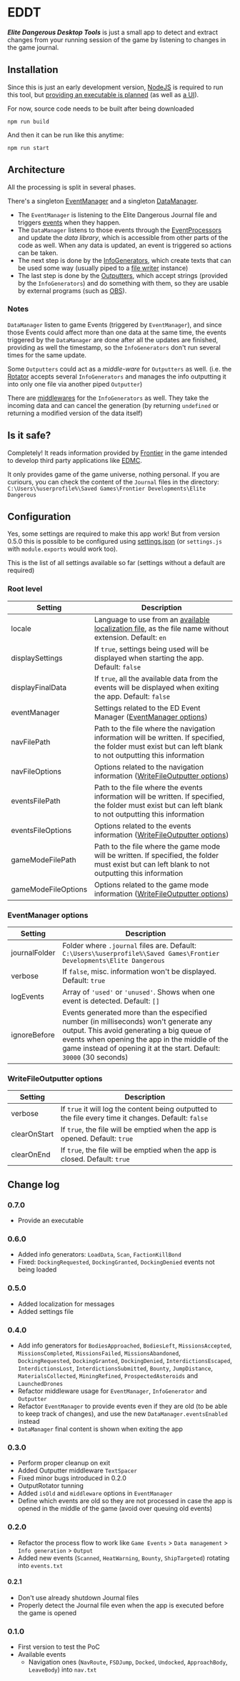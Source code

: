 # EDDT

**_Elite Dangerous Desktop Tools_** is just a small app to detect and extract changes from your running session of the game by listening to changes in the game journal.

## Installation

Since this is just an early development version, [NodeJS](https://nodejs.org/) is required to run this tool, but [providing an executable is planned](https://github.com/danikaze/eddt/issues/12) (as well as [a UI](https://github.com/danikaze/eddt/issues/11)).

For now, source code needs to be built after being downloaded

```
npm run build
```

And then it can be run like this anytime:

```
npm run start
```

## Architecture

All the processing is split in several phases.

There's a singleton [EventManager](src/ed/event-manager.ts) and a singleton [DataManager](src/ed/data-manager.ts).

- The `EventManager` is listening to the Elite Dangerous Journal file and triggers [events](src/ed/interfaces.ts) when they happen.
- The `DataManager` listens to those events through the [EventProcessors](src/event-processors) and update the _data library_, which is accessible from other parts of the code as well. When any data is updated, an event is triggered so actions can be taken.
- The next step is done by the [InfoGenerators](src/info-generators), which create texts that can be used some way (usually piped to a [file writer](src/outputters/write-file.ts) instance)
- The last step is done by the [Outputters](src/outputters), which accept strings (provided by the `InfoGenerators`) and do something with them, so they are usable by external programs (such as [OBS](https://obsproject.com/)).

### Notes

`DataManager` listen to game Events (triggered by `EventManager`), and since those Events could affect more than one data at the same time, the events triggered by the `DataManager` are done after all the updates are finished, providing as well the timestamp, so the `InfoGenerators` don't run several times for the same update.

Some `Outputters` could act as a _middle-ware_ for `Outputters` as well. (i.e. the [Rotator](src/outputters/rotator.ts) accepts several `InfoGenerators` and manages the info outputting it into only one file via another piped `Outputter`)

There are [middlewares](src/info-generators/middleware) for the `InfoGenerators` as well. They take the incoming data and can cancel the generation (by returning `undefined` or returning a modified version of the data itself)

## Is it safe?

Completely!
It reads information provided by [Frontier](https://frontier.co.uk/) in the game intended to develop third party applications like [EDMC](https://github.com/EDCD/EDMarketConnector).

It only provides game of the game universe, nothing personal.
If you are curiours, you can check the content of the `Journal` files in the directory: `C:\Users\%userprofile%\Saved Games\Frontier Developments\Elite Dangerous`

## Configuration

Yes, some settings are required to make this app work! But from version 0.5.0 this is possible to be configured using [settings.json](static/settings.json) (or `settings.js` with `module.exports` would work too).

This is the list of all settings available so far (settings without a default are required)

### Root level

| Setting             | Description                                                                                                                                                  |
| ------------------- | ------------------------------------------------------------------------------------------------------------------------------------------------------------ |
| locale              | Language to use from an [available localization file](static/locales), as the file name without extension. Default: `en`                                     |
| displaySettings     | If `true`, settings being used will be displayed when starting the app. Default: `false`                                                                     |
| displayFinalData    | If `true`, all the available data from the events will be displayed when exiting the app. Default: `false`                                                   |
| eventManager        | Settings related to the ED Event Manager ([EventManager options](#eventmanager-options))                                                                     |
| navFilePath         | Path to the file where the navigation information will be written. If specified, the folder must exist but can left blank to not outputting this information |
| navFileOptions      | Options related to the navigation information ([WriteFileOutputter options](#writefileoutputter-options))                                                    |
| eventsFilePath      | Path to the file where the events information will be written. If specified, the folder must exist but can left blank to not outputting this information     |
| eventsFileOptions   | Options related to the events information ([WriteFileOutputter options](#writefileoutputter-options))                                                        |
| gameModeFilePath    | Path to the file where the game mode will be written. If specified, the folder must exist but can left blank to not outputting this information              |
| gameModeFileOptions | Options related to the game mode information ([WriteFileOutputter options](#writefileoutputter-options))                                                     |

### EventManager options

| Setting       | Description                                                                                                                                                                                                                                                |
| ------------- | ---------------------------------------------------------------------------------------------------------------------------------------------------------------------------------------------------------------------------------------------------------- |
| journalFolder | Folder where `.journal` files are. Default: `C:\Users\%userprofile%\Saved Games\Frontier Developments\Elite Dangerous`                                                                                                                                     |
| verbose       | If `false`, misc. information won't be displayed. Default: `true`                                                                                                                                                                                          |
| logEvents     | Array of `'used'` or `'unused'`. Shows when one event is detected. Default: `[]`                                                                                                                                                                           |
| ignoreBefore  | Events generated more than the especified number (in milliseconds) won't generate any output. This avoid generating a big queue of events when opening the app in the middle of the game instead of opening it at the start. Default: `30000` (30 seconds) |

### WriteFileOutputter options

| Setting      | Description                                                                                           |
| ------------ | ----------------------------------------------------------------------------------------------------- |
| verbose      | If `true` it will log the content being outputted to the file every time it changes. Default: `false` |
| clearOnStart | If `true`, the file will be emptied when the app is opened. Default: `true`                           |
| clearOnEnd   | If `true`, the file will be emptied when the app is closed. Default: `true`                           |

## Change log

### 0.7.0

- Provide an executable

### 0.6.0

- Added info generators: `LoadData`, `Scan`, `FactionKillBond`
- Fixed: `DockingRequested`, `DockingGranted`, `DockingDenied` events not being loaded

### 0.5.0

- Added localization for messages
- Added settings file

### 0.4.0

- Add info generators for `BodiesApproached`, `BodiesLeft`, `MissionsAccepted`, `MissionsCompleted`, `MissionsFailed`, `MissionsAbandoned`, `DockingRequested`, `DockingGranted`, `DockingDenied`, `InterdictionsEscaped`, `InterdictionsLost`, `InterdictionsSubmitted`, `Bounty`, `JumpDistance`, `MaterialsCollected`, `MiningRefined`, `ProspectedAsteroids` and `LaunchedDrones`
- Refactor middleware usage for `EventManager`, `InfoGenerator` and `Outputter`
- Refactor `EventManager` to provide events even if they are old (to be able to keep track of changes), and use the new `DataManager.eventsEnabled` instead
- `DataManager` final content is shown when exiting the app

### 0.3.0

- Perform proper cleanup on exit
- Added Outputter middleware `TextSpacer`
- Fixed minor bugs introduced in 0.2.0
- OutputRotator tunning
- Added `isOld` and `middleware` options in `EventManager`
- Define which events are old so they are not processed in case the app is opened in the middle of the game (avoid over queuing old events)

### 0.2.0

- Refactor the process flow to work like `Game Events` > `Data management` > `Info generation` > `Output`
- Added new events (`Scanned`, `HeatWarning`, `Bounty`, `ShipTargeted`) rotating into `events.txt`

#### 0.2.1

- Don't use already shutdown Journal files
- Properly detect the Journal file even when the app is executed before the game is opened

### 0.1.0

- First version to test the PoC
- Available events
  - Navigation ones (`NavRoute`, `FSDJump`, `Docked`, `Undocked`, `ApproachBody`, `LeaveBody`) into `nav.txt`
